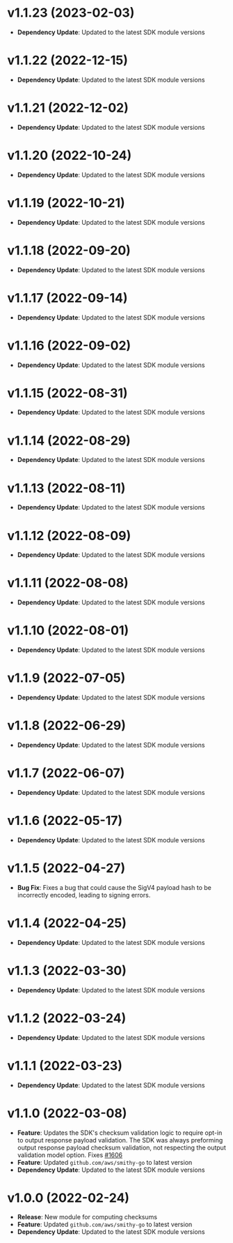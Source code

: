 # v1.1.23 (2023-02-03)

* **Dependency Update**: Updated to the latest SDK module versions

# v1.1.22 (2022-12-15)

* **Dependency Update**: Updated to the latest SDK module versions

# v1.1.21 (2022-12-02)

* **Dependency Update**: Updated to the latest SDK module versions

# v1.1.20 (2022-10-24)

* **Dependency Update**: Updated to the latest SDK module versions

# v1.1.19 (2022-10-21)

* **Dependency Update**: Updated to the latest SDK module versions

# v1.1.18 (2022-09-20)

* **Dependency Update**: Updated to the latest SDK module versions

# v1.1.17 (2022-09-14)

* **Dependency Update**: Updated to the latest SDK module versions

# v1.1.16 (2022-09-02)

* **Dependency Update**: Updated to the latest SDK module versions

# v1.1.15 (2022-08-31)

* **Dependency Update**: Updated to the latest SDK module versions

# v1.1.14 (2022-08-29)

* **Dependency Update**: Updated to the latest SDK module versions

# v1.1.13 (2022-08-11)

* **Dependency Update**: Updated to the latest SDK module versions

# v1.1.12 (2022-08-09)

* **Dependency Update**: Updated to the latest SDK module versions

# v1.1.11 (2022-08-08)

* **Dependency Update**: Updated to the latest SDK module versions

# v1.1.10 (2022-08-01)

* **Dependency Update**: Updated to the latest SDK module versions

# v1.1.9 (2022-07-05)

* **Dependency Update**: Updated to the latest SDK module versions

# v1.1.8 (2022-06-29)

* **Dependency Update**: Updated to the latest SDK module versions

# v1.1.7 (2022-06-07)

* **Dependency Update**: Updated to the latest SDK module versions

# v1.1.6 (2022-05-17)

* **Dependency Update**: Updated to the latest SDK module versions

# v1.1.5 (2022-04-27)

* **Bug Fix**: Fixes a bug that could cause the SigV4 payload hash to be incorrectly encoded, leading to signing errors.

# v1.1.4 (2022-04-25)

* **Dependency Update**: Updated to the latest SDK module versions

# v1.1.3 (2022-03-30)

* **Dependency Update**: Updated to the latest SDK module versions

# v1.1.2 (2022-03-24)

* **Dependency Update**: Updated to the latest SDK module versions

# v1.1.1 (2022-03-23)

* **Dependency Update**: Updated to the latest SDK module versions

# v1.1.0 (2022-03-08)

* **Feature**:  Updates the SDK's checksum validation logic to require opt-in to output response payload validation. The SDK was always preforming output response payload checksum validation, not respecting the output validation model option. Fixes [#1606](https://github.com/aws/aws-sdk-go-v2/issues/1606)
* **Feature**: Updated `github.com/aws/smithy-go` to latest version
* **Dependency Update**: Updated to the latest SDK module versions

# v1.0.0 (2022-02-24)

* **Release**: New module for computing checksums
* **Feature**: Updated `github.com/aws/smithy-go` to latest version
* **Dependency Update**: Updated to the latest SDK module versions

